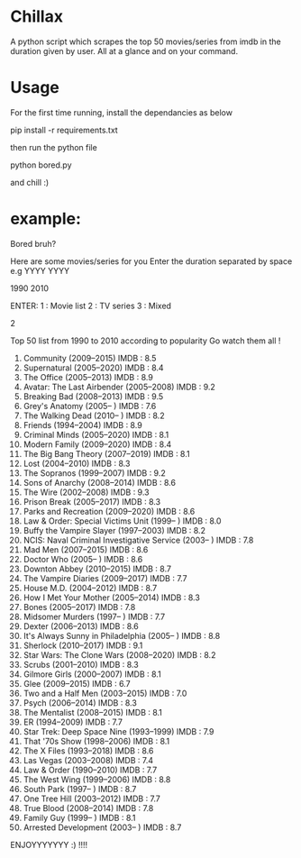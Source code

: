 # Chillax
A python script which scrapes the top 50 movies/series from imdb in the duration given by user. All at a glance and on your command.

# Usage

For the first time running, install the dependancies as below

pip install -r requirements.txt

then run the python file

python bored.py

and chill :)

# example:

Bored bruh?

Here are some movies/series for you
Enter the duration separated by space   e.g YYYY YYYY

1990 2010

ENTER:
1 : Movie list
2 : TV series
3 : Mixed

2

Top 50 list from 1990 to 2010 according to popularity
Go watch them all !

1. Community (2009–2015)  IMDB : 8.5
2. Supernatural (2005–2020)  IMDB : 8.4
3. The Office (2005–2013)  IMDB : 8.9
4. Avatar: The Last Airbender (2005–2008)  IMDB : 9.2
5. Breaking Bad (2008–2013)  IMDB : 9.5
6. Grey's Anatomy (2005– )  IMDB : 7.6
7. The Walking Dead (2010– )  IMDB : 8.2
8. Friends (1994–2004)  IMDB : 8.9
9. Criminal Minds (2005–2020)  IMDB : 8.1
10. Modern Family (2009–2020)  IMDB : 8.4
11. The Big Bang Theory (2007–2019)  IMDB : 8.1
12. Lost (2004–2010)  IMDB : 8.3
13. The Sopranos (1999–2007)  IMDB : 9.2
14. Sons of Anarchy (2008–2014)  IMDB : 8.6
15. The Wire (2002–2008)  IMDB : 9.3
16. Prison Break (2005–2017)  IMDB : 8.3
17. Parks and Recreation (2009–2020)  IMDB : 8.6
18. Law & Order: Special Victims Unit (1999– )  IMDB : 8.0
19. Buffy the Vampire Slayer (1997–2003)  IMDB : 8.2
20. NCIS: Naval Criminal Investigative Service (2003– )  IMDB : 7.8
21. Mad Men (2007–2015)  IMDB : 8.6
22. Doctor Who (2005– )  IMDB : 8.6
23. Downton Abbey (2010–2015)  IMDB : 8.7
24. The Vampire Diaries (2009–2017)  IMDB : 7.7
25. House M.D. (2004–2012)  IMDB : 8.7
26. How I Met Your Mother (2005–2014)  IMDB : 8.3
27. Bones (2005–2017)  IMDB : 7.8
28. Midsomer Murders (1997– )  IMDB : 7.7
29. Dexter (2006–2013)  IMDB : 8.6
30. It's Always Sunny in Philadelphia (2005– )  IMDB : 8.8
31. Sherlock (2010–2017)  IMDB : 9.1
32. Star Wars: The Clone Wars (2008–2020)  IMDB : 8.2
33. Scrubs (2001–2010)  IMDB : 8.3
34. Gilmore Girls (2000–2007)  IMDB : 8.1
35. Glee (2009–2015)  IMDB : 6.7
36. Two and a Half Men (2003–2015)  IMDB : 7.0
37. Psych (2006–2014)  IMDB : 8.3
38. The Mentalist (2008–2015)  IMDB : 8.1
39. ER (1994–2009)  IMDB : 7.7
40. Star Trek: Deep Space Nine (1993–1999)  IMDB : 7.9
41. That '70s Show (1998–2006)  IMDB : 8.1
42. The X Files (1993–2018)  IMDB : 8.6
43. Las Vegas (2003–2008)  IMDB : 7.4
44. Law & Order (1990–2010)  IMDB : 7.7
45. The West Wing (1999–2006)  IMDB : 8.8
46. South Park (1997– )  IMDB : 8.7
47. One Tree Hill (2003–2012)  IMDB : 7.7
48. True Blood (2008–2014)  IMDB : 7.8
49. Family Guy (1999– )  IMDB : 8.1
50. Arrested Development (2003– )  IMDB : 8.7


ENJOYYYYYYY :) !!!!
